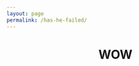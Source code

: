 ```yaml
---
layout: page
permalink: /has-he-failed/
---
```


<html>

<head>
    <center><h1 class="post-title">WOW</h1></center>
<!-- <center><h1 class="post-title">Has Matheus Portela failed #100DaysOfCode yet?</h1></center> -->
<script
src="https://ajax.googleapis.com/ajax/libs/jquery/1.12.4/jquery.min.js">
</script>

<script>
function sleep(milliseconds)
{
  var start = new Date().getTime();
  for (var i = 0; i < 1e7; i++)
  {
    if ((new Date().getTime() - start) > milliseconds)
      break;
  }
}

$(document).ready(function()
{
    var starting_date = '';
    var iterator = 0;

    $.getJSON("https://api.github.com/repos/matheusportela/enigma-machine", function(data, status)
        {
            console.log("acquiring starting date...");
        })
        .done(function(data, status)
        {
            console.log("starting date acquired successfully!");

            starting_date = data.created_at;
            document.getElementById("div1").innerHTML += "starting date: " + starting_date + "<br><br>";

            var starting_date_string = '{"until": "' + "2016-06-24T22:59:41Z" + '"}'
            var starting_date_obj = JSON.parse(starting_date_string);
            $.getJSON("https://api.github.com/repos/matheusportela/enigma-machine/commits", starting_date_obj,
                function(data, status)
                {
                    console.log("acquiring commits...")
                })
                .done(function(data,status)
                {
                    console.log("commits acquired successfully!")

                    sleep(1000);
                    var commit_dates = [];
                    do
                    {
                        commit_dates.push(data[iterator].commit.author.date);
                        iterator++;
                    } while (data[iterator] != undefined)

                    document.getElementById("div1").innerHTML += commit_dates.pop();
                })
                .fail(function()
                {
                    console.log("error acquiring commits")
                })
                .always(function()
                {
                    console.log("acquiring commits complete")
                });
        })
        .fail(function()
        {
            console.log("error acquiring starting date");
        })
        .always(function()
        {
            console.log("acquiring starting date complete");
        });
});
</script>
</head>

<body>

<div id="div1"></div>

</body>
</html>